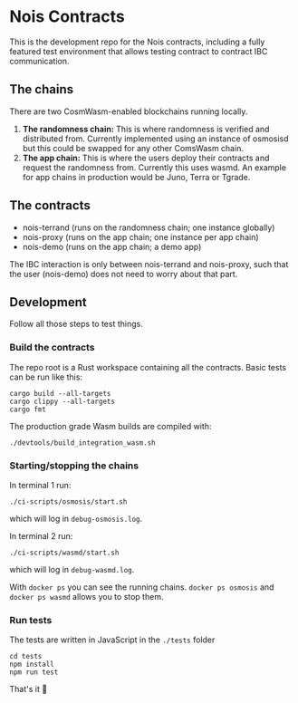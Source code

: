 # Nois Contracts

This is the development repo for the Nois contracts, including a fully featured test environment
that allows testing contract to contract IBC communication.

## The chains

There are two CosmWasm-enabled blockchains running locally.

1. **The randomness chain:** This is where randomness is verified and distributed from.
   Currently implemented using an instance of osmosisd but this could be swapped for any
   other ComsWasm chain.
2. **The app chain:** This is where the users deploy their contracts and request the
   randomness from. Currently this uses wasmd. An example for app chains in production would
   be Juno, Terra or Tgrade.

## The contracts

- nois-terrand (runs on the randomness chain; one instance globally)
- nois-proxy (runs on the app chain; one instance per app chain)
- nois-demo (runs on the app chain; a demo app)

The IBC interaction is only between nois-terrand and nois-proxy, such that
the user (nois-demo) does not need to worry about that part.

## Development

Follow all those steps to test things.

### Build the contracts

The repo root is a Rust workspace containing all the contracts.
Basic tests can be run like this:

```
cargo build --all-targets
cargo clippy --all-targets
cargo fmt
```

The production grade Wasm builds are compiled with:

```
./devtools/build_integration_wasm.sh
```

### Starting/stopping the chains

In terminal 1 run:

```
./ci-scripts/osmosis/start.sh
```

which will log in `debug-osmosis.log`.

In terminal 2 run:

```
./ci-scripts/wasmd/start.sh
```

which will log in `debug-wasmd.log`.

With `docker ps` you can see the running chains. `docker ps osmosis` and `docker ps wasmd` allows you to stop them.

### Run tests

The tests are written in JavaScript in the `./tests` folder

```
cd tests
npm install
npm run test
```

That's it 🎉
